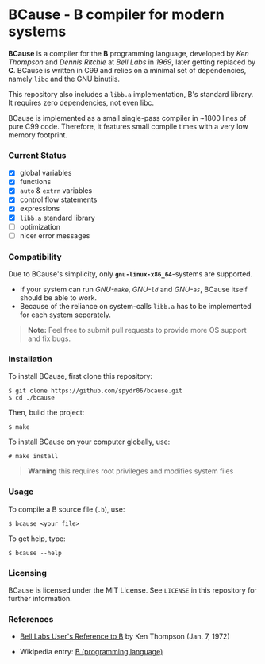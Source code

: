 # BCause - B compiler for modern systems

**BCause** is a compiler for the **B** programming language, developed by *Ken Thompson* and *Dennis Ritchie* at *Bell Labs* in *1969*, later getting replaced by **C**. BCause is written in C99 and relies on a minimal set of dependencies, namely `libc` and the GNU binutils.

This repository also includes a `libb.a` implementation, B's standard library. It requires zero dependencies, not even libc.

BCause is implemented as a small single-pass compiler in ~1800 lines of pure C99 code. Therefore, it features small compile times with a very low memory footprint.

### Current Status

- [x] global variables
- [x] functions
- [x] `auto` & `extrn` variables
- [x] control flow statements
- [x] expressions
- [x] `libb.a` standard library
- [ ] optimization
- [ ] nicer error messages

### Compatibility

Due to BCause's simplicity, only **`gnu-linux-x86_64`**-systems are supported.

- If your system can run *GNU-`make`*, *GNU-`ld`* and *GNU-`as`*, BCause itself should be able to work.
- Because of the reliance on system-calls `libb.a` has to be implemented for each system seperately.

> **Note:** Feel free to submit pull requests to provide more OS support and fix bugs.

### Installation

To install BCause, first clone this repository:
```console
$ git clone https://github.com/spydr06/bcause.git
$ cd ./bcause
```
Then, build the project:
```console
$ make
```
To install BCause on your computer globally, use:
```console
# make install
```
> **Warning**
> this requires root privileges and modifies system files

### Usage

To compile a B source file (`.b`), use:
```console
$ bcause <your file>
```

To get help, type:
```console
$ bcause --help
```

### Licensing
BCause is licensed under the MIT License. See `LICENSE` in this repository for further information.

### References

- [Bell Labs User's Reference to B](https://www.bell-labs.com/usr/dmr/www/kbman.pdf) by Ken Thompson (Jan. 7, 1972)

- Wikipedia entry: [B (programming language)](https://en.wikipedia.org/wiki/B_(programming_language))
